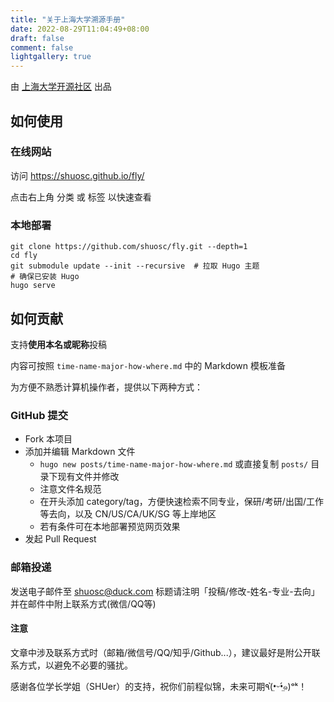 ```yaml
---
title: "关于上海大学溯源手册"
date: 2022-08-29T11:04:49+08:00
draft: false
comment: false
lightgallery: true
---
```


由 [上海大学开源社区](https://github.com/shuosc/) 出品

## 如何使用

### 在线网站

访问 https://shuosc.github.io/fly/

点击右上角 分类 或 标签 以快速查看

### 本地部署

```
git clone https://github.com/shuosc/fly.git --depth=1
cd fly
git submodule update --init --recursive  # 拉取 Hugo 主题
# 确保已安装 Hugo
hugo serve
```

## 如何贡献

支持**使用本名或昵称**投稿

内容可按照 `time-name-major-how-where.md` 中的 Markdown 模板准备

为方便不熟悉计算机操作者，提供以下两种方式：

### GitHub 提交

- Fork 本项目
- 添加并编辑 Markdown 文件
  - `hugo new posts/time-name-major-how-where.md` 或直接复制 `posts/` 目录下现有文件并修改
  - 注意文件名规范
  - 在开头添加 category/tag，方便快速检索不同专业，保研/考研/出国/工作等去向，以及 CN/US/CA/UK/SG 等上岸地区 
  - 若有条件可在本地部署预览网页效果
- 发起 Pull Request

### 邮箱投递

发送电子邮件至 shuosc@duck.com 标题请注明「投稿/修改-姓名-专业-去向」并在邮件中附上联系方式(微信/QQ等)

#### 注意
文章中涉及联系方式时（邮箱/微信号/QQ/知乎/Github...），建议最好是附公开联系方式，以避免不必要的骚扰。

感谢各位学长学姐（SHUer）的支持，祝你们前程似锦，未来可期٩(•̤̀ᵕ•̤́๑)ᵒᵏ！

